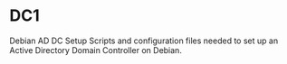 # DC1
Debian AD DC Setup
Scripts and configuration files needed to set up an Active Directory Domain Controller on Debian.
